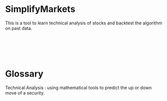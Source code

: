 # SimplifyMarkets

This is a tool to learn technical analysis of stocks and backtest the algorithm on past data. 

<br/><br/><br/><br/>
# Glossary #
Technical Analysis :  using mathematical tools to predict the up or down move of a security.
